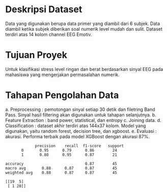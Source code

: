 # **Deskripsi Dataset**
Data yang digunakan berupa data primer yang diambil dari 6 subjek. Data diambil ketika subjek diberikan soal numerik level mudah dan sulit. Dataset terdiri atas 14 kolom channel EEG Emotiv.

# **Tujuan Proyek**
Untuk klasifikasi stress level ringan dan berat berdasarkan sinyal EEG pada mahasiswa yang mengerjakan permasalahan numerik.

# **Tahapan Pengolahan Data**
a. Preprocessing : pemotongan sinyal setiap 30 detik dan filetring Band Pass.
Sinyal hasil filtering akan digunakan untuk tahapan selanjutnya.
b. Feature Extraction : band power, statistical, dan entropy
c. Joining data.
d. Classification : dataset akhir terdiri atas 144x37 kolom. Model yang digunakan, yaitu random forest, decision tree, dan xgboost.
e. Evaluasi : akurasi. Performa terbaik pada model XGBoost dengan akurasi 87%.

                 precision    recall  f1-score   support  
           0       0.95      0.79      0.86        24
           1       0.80      0.95      0.87        21

    accuracy                           0.87        45
    macro avg       0.88      0.87     0.87        45
    weighted avg    0.88      0.87     0.87        45

    [[19  5]
     [ 1 20]]


   


